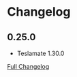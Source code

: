 # Changelog

## 0.25.0

* Teslamate 1.30.0

[Full Changelog](https://github.com/matt-FFFFFF/hassio-addon-teslamate/blob/main/CHANGELOG-FULL.md)
